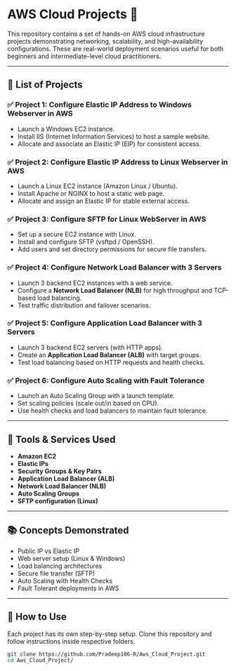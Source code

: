 # AWS Cloud Projects 🚀

This repository contains a set of hands-on AWS cloud infrastructure projects demonstrating networking, scalability, and high-availability configurations. These are real-world deployment scenarios useful for both beginners and intermediate-level cloud practitioners.

---

## 📌 List of Projects

### ✅ Project 1: Configure Elastic IP Address to Windows Webserver in AWS
- Launch a Windows EC2 instance.
- Install IIS (Internet Information Services) to host a sample website.
- Allocate and associate an Elastic IP (EIP) for consistent access.

### ✅ Project 2: Configure Elastic IP Address to Linux Webserver in AWS
- Launch a Linux EC2 instance (Amazon Linux / Ubuntu).
- Install Apache or NGINX to host a static web page.
- Allocate and assign an Elastic IP for stable external access.

### ✅ Project 3: Configure SFTP for Linux WebServer in AWS
- Set up a secure EC2 instance with Linux.
- Install and configure SFTP (vsftpd / OpenSSH).
- Add users and set directory permissions for secure file transfers.

### ✅ Project 4: Configure Network Load Balancer with 3 Servers
- Launch 3 backend EC2 instances with a web service.
- Configure a **Network Load Balancer (NLB)** for high throughput and TCP-based load balancing.
- Test traffic distribution and failover scenarios.

### ✅ Project 5: Configure Application Load Balancer with 3 Servers
- Launch 3 backend EC2 servers (with HTTP apps).
- Create an **Application Load Balancer (ALB)** with target groups.
- Test load balancing based on HTTP requests and health checks.

### ✅ Project 6: Configure Auto Scaling with Fault Tolerance
- Launch an Auto Scaling Group with a launch template.
- Set scaling policies (scale out/in based on CPU).
- Use health checks and load balancers to maintain fault tolerance.

---

## 🧰 Tools & Services Used

- **Amazon EC2**
- **Elastic IPs**
- **Security Groups & Key Pairs**
- **Application Load Balancer (ALB)**
- **Network Load Balancer (NLB)**
- **Auto Scaling Groups**
- **SFTP configuration (Linux)**

---

## 📚 Concepts Demonstrated

- Public IP vs Elastic IP
- Web server setup (Linux & Windows)
- Load balancing architectures
- Secure file transfer (SFTP)
- Auto Scaling with Health Checks
- Fault Tolerant deployments in AWS

---

## 🏁 How to Use

Each project has its own step-by-step setup. Clone this repository and follow instructions inside respective folders.

```bash
git clone https://github.com/Pradeep106-R/Aws_Cloud_Project.git
cd Aws_Cloud_Project/

